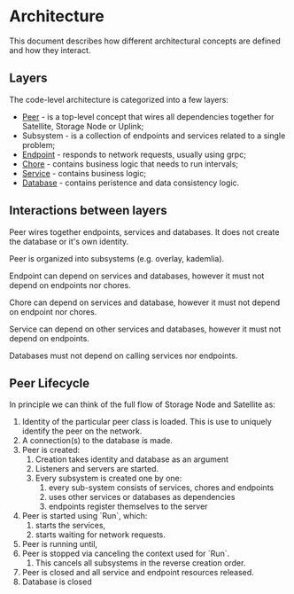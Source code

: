 # Architecture

This document describes how different architectural concepts are defined and how they interact.

## Layers

The code-level architecture is categorized into a few layers:

* [Peer](code/Peer.md) - is a top-level concept that wires all dependencies together for Satellite, Storage Node or Uplink;
* Subsystem - is a collection of endpoints and services related to a single problem;
* [Endpoint](code/Endpoint.md) - responds to network requests, usually using grpc;
* [Chore](code/Chore.md) - contains business logic that needs to run intervals;
* [Service](code/Service.md) - contains business logic;
* [Database](code/Database.md) - contains peristence and data consistency logic.

## Interactions between layers

Peer wires together endpoints, services and databases. It does not create the database or it's own identity.

Peer is organized into subsystems (e.g. overlay, kademlia).

Endpoint can depend on services and databases, however it must not depend on endpoints nor chores.

Chore can depend on services and database, however it must not depend on endpoint nor chores.

Service can depend on other services and databases, however it must not depend on endpoints.

Databases must not depend on calling services nor endpoints.

## Peer Lifecycle

In principle we can think of the full flow of Storage Node and Satellite as:

<ol>
<li>Identity of the particular peer class is loaded. This is use to uniquely identify the peer on the network.</li>
<li>A connection(s) to the database is made.</li>
<li>Peer is created:<ol>
    <li>Creation takes identity and database as an argument</li>
    <li>Listeners and servers are started.</li>
    <li>Every subsystem is created one by one: <ol>
        <li>every sub-system consists of services, chores and endpoints</li>
        <li>uses other services or databases as dependencies</li>
        <li>endpoints register themselves to the server</li>
    </ol></li>
</ol></li>
<li>Peer is started using `Run`, which:<ol>
    <li>starts the services,</li>
    <li>starts waiting for network requests.</li>
</ol></li>
<li>Peer is running until,</li>
<li>Peer is stopped via canceling the context used for `Run`.<ol>
    <li>This cancels all subsystems in the reverse creation order.</li>
</ol></li>
<li>Peer is closed and all service and endpoint resources released.</li>
<li>Database is closed</li>
</ol>